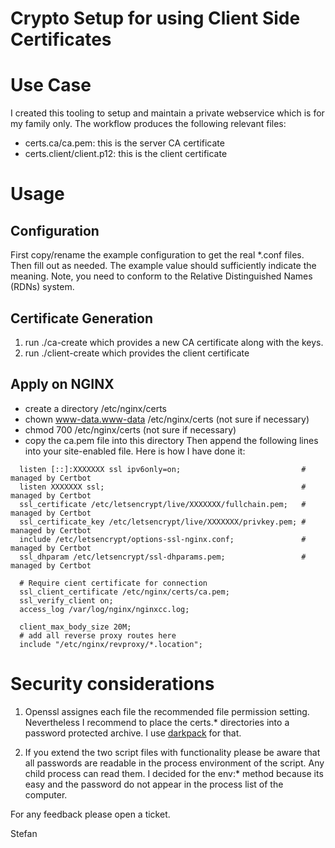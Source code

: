 # Crypto Setup for using Client Side Certificates

# Use Case
I created this tooling to setup and maintain a private webservice which is for my family only. The workflow produces the following relevant files:
* certs.ca/ca.pem: this is the server CA certificate
* certs.client/client.p12: this is the client certificate

# Usage
## Configuration
First copy/rename the example configuration to get the real *.conf files. Then fill out as needed. The example value should sufficiently indicate the meaning. Note, you need to conform to the Relative Distinguished Names (RDNs) system.

## Certificate Generation
1. run ./ca-create which provides a new CA certificate along with the keys.
2. run ./client-create which provides the client certificate

## Apply on NGINX
* create a directory /etc/nginx/certs
* chown www-data.www-data /etc/nginx/certs (not sure if necessary)
* chmod 700 /etc/nginx/certs (not sure if necessary)
* copy the ca.pem file into this directory
Then append the following lines into your site-enabled file. Here is how I have done it:

```
  listen [::]:XXXXXXX ssl ipv6only=on;                           # managed by Certbot
  listen XXXXXXX ssl;                                            # managed by Certbot
  ssl_certificate /etc/letsencrypt/live/XXXXXXX/fullchain.pem;   # managed by Certbot
  ssl_certificate_key /etc/letsencrypt/live/XXXXXXX/privkey.pem; # managed by Certbot
  include /etc/letsencrypt/options-ssl-nginx.conf;               # managed by Certbot
  ssl_dhparam /etc/letsencrypt/ssl-dhparams.pem;                 # managed by Certbot

  # Require cient certificate for connection
  ssl_client_certificate /etc/nginx/certs/ca.pem;
  ssl_verify_client on;
  access_log /var/log/nginx/nginxcc.log;

  client_max_body_size 20M;
  # add all reverse proxy routes here
  include "/etc/nginx/revproxy/*.location";

```


# Security considerations
1. Openssl assignes each file the recommended file permission setting. Nevertheless I recommend to place the certs.* directories into a password protected archive. I use [darkpack](https://github.com/StefKode/darkpack) for that.

2. If you extend the two script files with functionality please be aware that all passwords are readable in the process environment of the script. Any child process can read them. I decided for the env:* method because its easy and the password do not appear in the process list of the computer.

For any feedback please open a ticket.

Stefan

